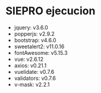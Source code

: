 # SIEPRO ejecucion

- jquery: v3.6.0
- popperjs: v2.9.2
- bootstrap: v4.6.0
- sweetalert2: v11.0.16
- fontAwesome: v5.15.3
- vue: v2.6.12
- axios: v0.21.1
- vuelidate: v0.7.6
- validators: v0.7.6
- v-mask: v2.2.1